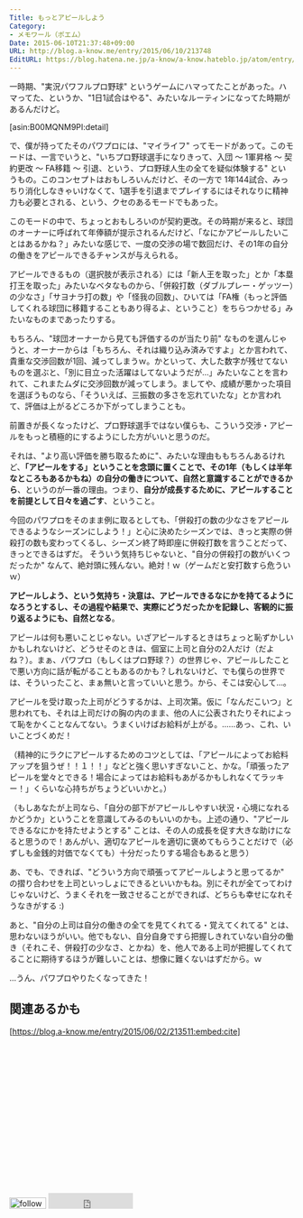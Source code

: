 ```yaml
---
Title: もっとアピールしよう
Category:
- メモワール（ポエム）
Date: 2015-06-10T21:37:48+09:00
URL: http://blog.a-know.me/entry/2015/06/10/213748
EditURL: https://blog.hatena.ne.jp/a-know/a-know.hateblo.jp/atom/entry/8454420450097150053
---
```


一時期、"実況パワフルプロ野球" というゲームにハマってたことがあった。ハマってた、というか、"1日1試合はやる"、みたいなルーティンになってた時期があるんだけど。


[asin:B00MQNM9PI:detail]


で、僕が持ってたそのパワプロには、"マイライフ" ってモードがあって。このモードは、一言でいうと、"いちプロ野球選手になりきって、入団 〜 1軍昇格 〜 契約更改 〜 FA移籍 〜 引退、という、プロ野球人生の全てを疑似体験する" というもの。このコンセプトはおもしろいんだけど、その一方で 1年144試合、みっちり消化しなきゃいけなくて、1選手を引退までプレイするにはそれなりに精神力も必要とされる、という、クセのあるモードでもあった。



<!-- more -->


このモードの中で、ちょっとおもしろいのが契約更改。その時期が来ると、球団のオーナーに呼ばれて年俸額が提示されるんだけど、「なにかアピールしたいことはあるかね？」みたいな感じで、一度の交渉の場で数回だけ、その1年の自分の働きをアピールできるチャンスが与えられる。


アピールできるもの（選択肢が表示される）には「新人王を取った」とか「本塁打王を取った」みたいなベタなものから、「併殺打数（ダブルプレー・ゲッツー）の少なさ」「サヨナラ打の数」や「怪我の回数」、ひいては「FA権（もっと評価してくれる球団に移籍することもあり得るよ、ということ）をちらつかせる」みたいなものまであったりする。


もちろん、"球団オーナーから見ても評価するのが当たり前" なものを選んじゃうと、オーナーからは「もちろん、それは織り込み済みですよ」とか言われて、貴重な交渉回数が1回、減ってしまうｗ。かといって、大した数字が残せてないものを選ぶと、「別に目立った活躍はしてないようだが...」みたいなことを言われて、これまたムダに交渉回数が減ってしまう。ましてや、成績が悪かった項目を選ぼうものなら、「そういえば、三振数の多さを忘れていたな」とか言われて、評価は上がるどころか下がってしまうことも。


前置きが長くなったけど、プロ野球選手ではない僕らも、こういう交渉・アピールをもっと積極的にするようにした方がいいと思うのだ。


それは、"より高い評価を勝ち取るために"、みたいな理由ももちろんあるけれど、**「アピールをする」ということを念頭に置くことで、その1年（もしくは半年なところもあるかもね）の自分の働きについて、自然と意識することができるから**、というのが一番の理由。つまり、<b>自分が成長するために、アピールすることを前提として日々を過ごす</b>、ということ。


今回のパワプロをそのまま例に取るとしても、「併殺打の数の少なさをアピールできるようなシーズンにしよう！」と心に決めたシーズンでは、きっと実際の併殺打の数も変わってくるし、シーズン終了時即座に併殺打数を言うことだって、きっとできるはずだ。
そういう気持ちじゃないと、"自分の併殺打の数がいくつだったか" なんて、絶対頭に残んない。絶対！ｗ（ゲームだと安打数すら危ういｗ）


**アピールしよう、という気持ち・決意は、アピールできるなにかを持てるようになろうとするし、その過程や結果で、実際にどうだったかを記録し、客観的に振り返るようにも、自然となる**。



アピールは何も悪いことじゃない。いざアピールするときはちょっと恥ずかしいかもしれないけど、どうせそのときは、個室に上司と自分の2人だけ（だよね？）。まぁ、パワプロ（もしくはプロ野球？）の世界じゃ、アピールしたことで悪い方向に話が転がることもあるのかも？しれないけど、でも僕らの世界では、そういったこと、まぁ無いと言っていいと思う。から、そこは安心して...。


アピールを受け取った上司がどうするかは、上司次第。仮に「なんだこいつ」と思われても、それは上司だけの胸の内のまま、他の人に公表されたりそれによって恥をかくことなんてない。うまくいけばお給料が上がる。......あっ、これ、いいことづくめだ！


（精神的にラクにアピールするためのコツとしては、「アピールによってお給料アップを狙うぜ！！１！！」などと強く思いすぎないこと、かな。「頑張ったアピールを堂々とできる！場合によってはお給料もあがるかもしれなくてラッキー！」くらいな心持ちがちょうどいいかと。）


（もしあなたが上司なら、「自分の部下がアピールしやすい状況・心境になれるかどうか」ということを意識してみるのもいいのかも。上述の通り、"アピールできるなにかを持たせようとする" ことは、その人の成長を促す大きな助けになると思うので！あんがい、適切なアピールを適切に褒めてもらうことだけで（必ずしも金銭的対価でなくても）十分だったりする場合もあると思う）


あ、でも、できれば、"どういう方向で頑張ってアピールしようと思ってるか" の摺り合わせを上司といっしょにできるといいかもね。別にそれが全てってわけじゃないけど、うまくそれを一致させることができれば、どちらも幸せになれそうなきがする :)


あと、"自分の上司は自分の働きの全てを見てくれてる・覚えてくれてる" とは、思わないほうがいい。他でもない、自分自身ですら把握しきれていない自分の働き（それこそ、併殺打の少なさ、とかね）を、他人である上司が把握してくれてることに期待するほうが難しいことは、想像に難くないはずだから。ｗ



...うん、パワプロやりたくなってきた！


## 関連あるかも

[https://blog.a-know.me/entry/2015/06/02/213511:embed:cite]


<script async src="//pagead2.googlesyndication.com/pagead/js/adsbygoogle.js"></script>
<!-- article-bottom2 -->
<ins class="adsbygoogle"
     style="display:inline-block;width:300px;height:250px"
     data-ad-client="ca-pub-3463034538369189"
     data-ad-slot="5274552934"></ins>
<script>
(adsbygoogle = window.adsbygoogle || []).push({});
</script>


<div>
<a href='http://cloud.feedly.com/#subscription%2Ffeed%2Fhttp%3A%2F%2Fblog.a-know.me%2Ffeed'  target='blank'><img id='feedlyFollow' src='http://s3.feedly.com/img/follows/feedly-follow-rectangle-volume-small_2x.png' alt='follow us in feedly' width='65' height='20'></a>

<iframe src="http://blog.hatena.ne.jp/a-know/a-know.hateblo.jp/subscribe/iframe" allowtransparency="true" frameborder="0" scrolling="no" width="150" height="28"></iframe>
</div>
